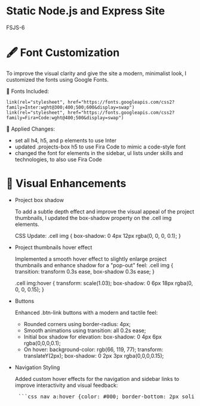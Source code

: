 # Static Node.js and Express Site
FSJS-6

# 🖋 Font Customization
To improve the visual clarity and give the site a modern, minimalist look, I customized the fonts using Google Fonts.

🔗 Fonts Included:

    link(rel="stylesheet", href="https://fonts.googleapis.com/css2?family=Inter:wght@300;400;500;600&display=swap")
    link(rel="stylesheet", href="https://fonts.googleapis.com/css2?family=Fira+Code:wght@400;500&display=swap")

🎨 Applied Changes:
 - set all h4, h5, and p elements to use Inter
 - updated .projects-box h5 to use Fira Code to mimic a code-style font
 - changed the font for elements in the sidebar, ul lists under skills and technologies, to also use Fira Code


# 🎨 Visual Enhancements

* Project box shadow

    To add a subtle depth effect and improve the visual appeal of the project thumbnails, I updated the box-shadow property on the .cell img elements.

    CSS Update:
    .cell img {
    box-shadow: 0 4px 12px rgba(0, 0, 0, 0.1);
    }

* Project thumbnails hover effect

    Implemented a smooth hover effect to slightly enlarge project thumbnails and enhance shadow for a "pop-out" feel:
    .cell img {
    transition: transform 0.3s ease, box-shadow 0.3s ease;
    }

    .cell img:hover {
    transform: scale(1.03);
    box-shadow: 0 6px 18px rgba(0, 0, 0, 0.15);
    }

* Buttons

    Enhanced .btn-link buttons with a modern and tactile feel:
    - Rounded corners using border-radius: 4px;
    - Smooth animations using transition: all 0.2s ease;
    - Initial box shadow for elevation: box-shadow: 0 4px 6px rgba(0,0,0,0.1);
    - On hover:
        background-color: rgb(66, 119, 77);
        transform: translateY(2px);
        box-shadow: 0 2px 3px rgba(0,0,0,0.15);

* Navigation Styling

    Added custom hover effects for the navigation and sidebar links to improve interactivity and visual feedback:
    <pre> ```css nav a:hover {color: #000; border-bottom: 2px solid #000;} .sidebar a:hover { color: #fefefe border-bottom: 2px solid #fefefe;}``` </pre>